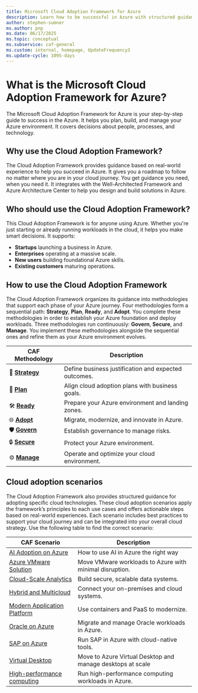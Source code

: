 ```yaml
---
title: Microsoft Cloud Adoption Framework for Azure
description: Learn how to be successful in Azure with structured guidance to support every stage of your Azure cloud adoption journey.
author: stephen-sumner
ms.author: pnp
ms.date: 06/17/2025
ms.topic: conceptual
ms.subservice: caf-general
ms.custom: internal, homepage, UpdateFrequency3
ms.update-cycle: 1095-days
---
```


# What is the Microsoft Cloud Adoption Framework for Azure?

The Microsoft Cloud Adoption Framework for Azure is your step-by-step guide to success in the Azure. It helps you plan, build, and manage your Azure environment. It covers decisions about people, processes, and technology.

## Why use the Cloud Adoption Framework?

The Cloud Adoption Framework provides guidance based on real-world experience to help you succeed in Azure. It gives you a roadmap to follow no matter where you are in your cloud journey. You get guidance you need, when you need it. It integrates with the Well-Architected Framework and Azure Architecture Center to help you design and build solutions in Azure.

## Who should use the Cloud Adoption Framework?

This Cloud Adoption Framework is for anyone using Azure. Whether you're just starting or already running workloads in the cloud, it helps you make smart decisions. It supports:

- **Startups** launching a business in Azure.
- **Enterprises** operating at a massive scale.
- **New users** building foundational Azure skills.
- **Existing customers** maturing  operations.

## How to use the Cloud Adoption Framework

The Cloud Adoption Framework organizes its guidance into methodologies that support each phase of your Azure journey. Four methodologies form a sequential path: **Strategy**, **Plan**, **Ready**, and **Adopt**. You complete these methodologies in order to establish your Azure foundation and deploy workloads. Three methodologies run continuously: **Govern**, **Secure**, and **Manage**. You implement these methodologies alongside the sequential ones and refine them as your Azure environment evolves.

| CAF Methodology | Description |
|-------------|-------------|
| 🚀 [**Strategy**](/azure/cloud-adoption-framework/strategy/) | Define business justification and expected outcomes. |
| 📝 [**Plan**](/azure/cloud-adoption-framework/plan/) | Align cloud adoption plans with business goals. |
| 🛠️ [**Ready**](/azure/cloud-adoption-framework/ready/) | Prepare your Azure environment and landing zones. |
| 🌐 [**Adopt**](/azure/cloud-adoption-framework/adopt/) | Migrate, modernize, and innovate in Azure. |
| 🛡️ [**Govern**](/azure/cloud-adoption-framework/govern/) | Establish governance to manage risks. |
| 🔒 [**Secure**](/azure/cloud-adoption-framework/secure/) | Protect your Azure environment. |
| ⚙️ [**Manage**](/azure/cloud-adoption-framework/manage/) |  Operate and optimize your cloud environment. |

## Cloud adoption scenarios

The Cloud Adoption Framework also provides structured guidance for adopting specific cloud technologies. These cloud adoption scenarios apply the framework’s principles to each use cases and offers actionable steps based on real-world experiences. Each scenario includes best practices to support your cloud journey and can be integrated into your overall cloud strategy. Use the following table to find the correct scenario:

| CAF Scenario | Description |
|--------------|-----------------|
| [AI Adoption on Azure](./scenarios/ai/index.md) | How to use AI in Azure the right way |
| [Azure VMware Solution](./scenarios/azure-vmware/index.md) | Move VMware workloads to Azure with minimal disruption. |
| [Cloud-Scale Analytics](./scenarios/data-management/index.md) | Build secure, scalable data systems. |
| [Hybrid and Multicloud](./scenarios/hybrid/index.md) | Connect your on-premises and cloud systems. |
| [Modern Application Platform](./scenarios/app-platform/index.md) | Use containers and PaaS to modernize. |
| [Oracle on Azure](./scenarios/oracle-on-azure/index.md) | Migrate and manage Oracle workloads in Azure. |
| [SAP on Azure](./scenarios/sap/index.md) | Run SAP in Azure with cloud-native tools. |
| [Virtual Desktop](./scenarios/azure-virtual-desktop/index.md) | Move to Azure Virtual Desktop and manage desktops at scale |
| [High-performance computing](./scenarios/azure-hpc/index.md) | Run high-performance computing workloads in Azure. 
